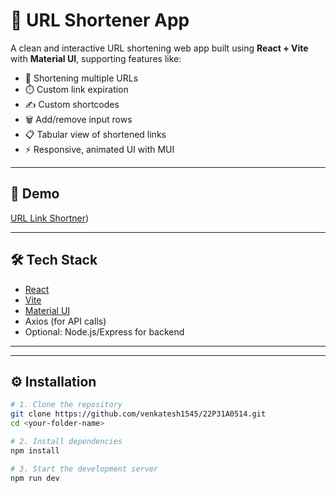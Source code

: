 # 🔗 URL Shortener App

A clean and interactive URL shortening web app built using **React + Vite** with **Material UI**, supporting features like:

- 🔗 Shortening multiple URLs
- ⏱️ Custom link expiration
- ✍️ Custom shortcodes
- 🗑️ Add/remove input rows
- 📋 Tabular view of shortened links
- ⚡ Responsive, animated UI with MUI

---

## 🚀 Demo

[URL Link Shortner](https://22p31a0514.vercel.app/))

---

## 🛠️ Tech Stack

- [React](https://reactjs.org/)
- [Vite](https://vitejs.dev/)
- [Material UI](https://mui.com/)
- Axios (for API calls)
- Optional: Node.js/Express for backend

---


---

## ⚙️ Installation

```bash
# 1. Clone the repository
git clone https://github.com/venkatesh1545/22P31A0514.git
cd <your-folder-name>

# 2. Install dependencies
npm install

# 3. Start the development server
npm run dev

